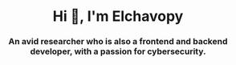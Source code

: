 <h1 align="center">Hi 👋, I'm Elchavopy</h1>
<h3 align="center">An avid researcher who is also a frontend and backend developer, with a passion for cybersecurity.</h3><br><br>
<a href="https://github.com/Vparonline/"> <!--
  <p align=center>
    <img src="https://github-widgetbox.vercel.app/api/profile?username=Vparonline&data=followers,repositories,stars,commits&" alt="">
  </p> -->
<!--
</a>
<li> Thesellix.site  <a href="https://thesellix.site/">Administrative Panel</a></li>
<br><br>
-->
<!--
<center>
<img src="https://lanyard-profile-readme.vercel.app/api/1067476859933179954?hideDiscrim=true&idleMessage=Probably%20doing%20something%20else..." width="600" height="300">
</center>
-->
